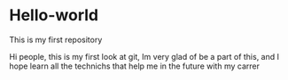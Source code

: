 # Hello-world
This is my first repository

Hi people, this is my first look at git, Im very glad of be a part of this, and I hope learn all the technichs that help me in the future with my carrer 
